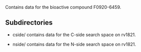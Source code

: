 Contains data for the bioactive compound F0920-6459.

## Subdirectories

- cside/ contains data for the C-side search space on rv1821.

- nside/ contains data for the N-side search space on rv1821.

